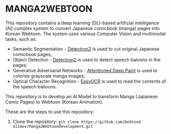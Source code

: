 # MANGA2WEBTOON
This repository contains a deep learning (DL)-based artificial intelligence (AI) complex system to convert Japanese comicbook (manga) pages into Korean Webtoon. The system uses various Computer Vision and multimodal tasks, such as:
* Semantic Segmentation              - [Detectron2](https://github.com/facebookresearch/detectron2) is used to cut original Japanese comicbook pages;
* Object Detection                   - [Detectron2](https://github.com/facebookresearch/detectron2) is used to detect speech baloons in the pages;
* Generative Adversarial Networks    - [Attentioned Deep Paint](https://github.com/ktaebum/AttentionedDeepPaint) is used to colorize grayscale manga images;
* Optical Character Recognition      - [EasyOCR](https://github.com/JaidedAI/EasyOCR) is used to read the contents of the speech balloons.

This repository is to develop an AI Model to transform Manga (Japanese Comic Pages) to Webtoon (Korean Animation).

These are the steps to use this repository:

1. Clone the repository:
`git clone https://github.com/bekhzod-olimov/Manga2WebtoonDevelopment.git`

